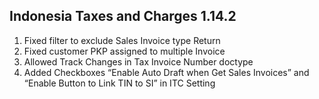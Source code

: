 ## Indonesia Taxes and Charges 1.14.2

1. Fixed filter to exclude Sales Invoice type Return
2. Fixed customer PKP assigned to multiple Invoice
3. Allowed Track Changes in Tax Invoice Number doctype
4. Added Checkboxes “Enable Auto Draft when Get Sales Invoices” and “Enable Button to Link TIN to SI” in ITC Setting
